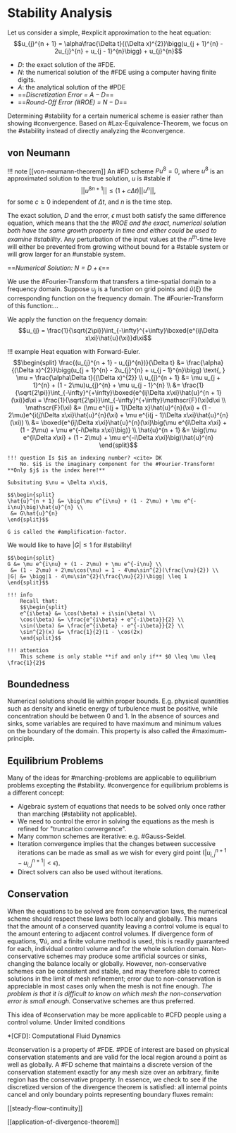 # Stability Analysis

Let us consider a simple, #explicit approximation to the heat equation: $$u_{j}^{n + 1} = \alpha\frac{\Delta t}{(\Delta x)^{2}}\bigg(u_{j + 1}^{n} - 2u_{j}^{n} + u_{j - 1}^{n}\bigg) + u_{j}^{n}$$

- $D$: the exact solution of the #FDE.
- $N$: the numerical solution of the #FDE using a computer having finite digits.
- $A$: the analytical solution of the #PDE
- ==*Discretization Error = $A - D$*==
- ==*Round-Off Error (#ROE) = $N - D$*==

Determining #stability for a certain numerical scheme is easier rather than showing #convergence.
Based on #Lax-Equivalence-Theorem, we focus on the #stability instead of directly analyzing the #convergence.

## von Neumann
!!! note [[von-neumann-theorem]]
    An #FD scheme $Pu^{8} = 0$, where $u^{8}$ is an approximated solution to the true solution, $u$ is #stable if $$||{u^{8}}^{n + 1}|| \leq (1 + c\Delta t)||u^{n}||\text{,}$$ for some $c \geq 0$ independent of $\Delta t$, and $n$ is the time step.

The exact solution, $D$ and the error, $\epsilon$ must both satisfy the same difference equation, which means that the *the #ROE and the exact, numerical solution both have the same growth property in time and either could be used to examine #stability*.
Any perturbation of the input values at the $n^{th}$-time leve will either be prevented from growing without bound for a #stable system or will grow larger for an #unstable system.

==*Numerical Solution: $N = D + \epsilon$*==

We use the #Fourier-Transform that transfers a time-spatial domain to a frequency domain.
Suppose $u_{j}$ is a function on grid points and $\hat{u}(\xi)$ the corresponding function on the frequency domain.
The #Fourier-Transform of this function:...

We apply the function on the frequency domain: $$u_{j} = \frac{1}{\sqrt{2\pi}}\int_{-\infty}^{+\infty}\boxed{e^{ij\Delta x\xi}\hat{u}(\xi)}d\xi$$

!!! example Heat equation with Forward-Euler.
    $$\begin{split}
    \frac{(u_{j}^{n + 1} - u_{j}^{n})}{\Delta t} &= \frac{\alpha}{(\Delta x)^{2}}\bigg(u_{j + 1}^{n} - 2u_{j}^{n} + u_{j - 1}^{n}\bigg) \text{, } \mu = \frac{\alpha\Delta t}{(\Delta x)^{2}} \\
    u_{j}^{n + 1} &= \mu u_{j + 1}^{n} + (1 - 2\mu)u_{j}^{n} + \mu u_{j - 1}^{n} \\
     &= \frac{1}{\sqrt{2\pi}}\int_{-\infty}^{+\infty}\boxed{e^{ij\Delta x\xi}\hat{u}^{n + 1}(\xi)}d\xi = \frac{1}{\sqrt{2\pi}}\int_{-\infty}^{+\infty}\mathscr{F}(\xi)d\xi \\
    \mathscr{F}(\xi) &= (\mu e^{i(j + 1)\Delta x}\hat{u}^{n}(\xi) + (1 - 2\mu)e^{i(j)\Delta x\xi}\hat{u}^{n}(\xi) + \mu e^{i(j - 1)\Delta x\xi}\hat{u}^{n}(\xi)) \\
     &= \boxed{e^{ij\Delta x\xi}\hat{u}^{n}(\xi)\big(\mu e^{i\Delta x\xi} + (1 - 2\mu) + \mu e^{-i\Delta x\xi}\big)} \\
    \hat{u}^{n + 1} &= \big(\mu e^{i\Delta x\xi} + (1 - 2\mu) + \mu e^{-i\Delta x\xi}\big)\hat{u}^{n}
    \end{split}$$

    !!! question Is $i$ an indexing number? <cite> DK
        No. $i$ is the imaginary component for the #Fourier-Transform! **Only $j$ is the index here!**

    Subsituting $\nu = \Delta x\xi$,

    $$\begin{split}
    \hat{u}^{n + 1} &= \big(\mu e^{i\nu} + (1 - 2\mu) + \mu e^{-i\nu}\big)\hat{u}^{n} \\
     &= G\hat{u}^{n}
    \end{split}$$

    G is called the #amplification-factor.
We would like to have $|G| \leq 1$ for #stability!

    $$\begin{split}
    G &= \mu e^{i\nu} + (1 - 2\mu) + \mu e^{-i\nu} \\
     &= (1 - 2\mu) + 2\mu\cos(\nu) = 1 - 4\mu\sin^{2}(\frac{\nu}{2}) \\
    |G| &= \bigg|1 - 4\mu\sin^{2}(\frac{\nu}{2})\bigg| \leq 1
    \end{split}$$

    !!! info
        Recall that:
        $$\begin{split}
        e^{i\beta} &= \cos(\beta) + i\sin(\beta) \\
        \cos(\beta) &= \frac{e^{i\beta} + e^{-i\beta}}{2} \\
        \sin(\beta) &= \frac{e^{i\beta} - e^{-i\beta}}{2} \\
        \sin^{2}(x) &= \frac{1}{2}(1 - \cos(2x)
        \end{split}$$

    !!! attention
        This scheme is only stable **if and only if** $0 \leq \mu \leq \frac{1}{2}$

## Boundedness
Numerical solutions should lie within proper bounds.
E.g. physical quantities such as density and kinetic energy of turbulence must be positive, while concentration should be between $0$ and $1$.
In the absence of sources and sinks, some variables are required to have maximum and minimum values on the boundary of the domain.
This property is also called the #maximum-principle.

## Equilibrium Problems
Many of the ideas for #marching-problems are applicable to equilibrium problems excepting the #stability.
#convergence for equilibrium problems is a different concept:

- Algebraic system of equations that needs to be solved only once rather than marching (#stability not applicable).
- We need to control the error in solving the equations as the mesh is refined for "truncation convergence".
- Many common schemes are iterative: e.g. #Gauss-Seidel.
- Iteration convergence implies that the changes between successive iterations can be made as small as we wish for every gird point ($|u_{i, j}^{n + 1} - u_{i, j}^{n+1}| < \epsilon$).
- Direct solvers can also be used without iterations.

## Conservation
When the equations to be solved are from conservation laws, the numerical scheme should respect these laws both locally and globally.
This means that the amount of a conserved quantity leaving a control volume is equal to the amount entering to adjacent control volumes.
If divergence form of equations, $\nabla\dot{u}$, and a finite volume method is used, this is readily guaranteed for each, individual control volume and for the whole solution domain.
Non-conservative schemes may produce some artificial sources or sinks, changing the balance locally or globally.
However, non-conservative schemes can be consistent and stable, and may therefore able to correct solutions in the limit of mesh refinement; error due to non-conservation is appreciable in most cases only when the mesh is not fine enough.
*The problem is that it is difficult to know on which mesh the non-conservation error is small enough.* Conservative schemes are thus preferred.

This idea of #conservation may be more applicable to #CFD people using a control volume.
Under limited conditions

*[CFD]: Computational Fluid Dynamics

#conservation is a property of #FDE.
#PDE of interest are based on physical conservation statements and are valid for the local region around a point as well as globally.
A #FD scheme that maintains a discrete version of the conservation statement exactly for any mesh size over an arbitrary, finite region has the conservative property.
In essence, we check to see if the discretized version of the divergence theorem is satisfied: all internal points cancel and only boundary points representing boundary fluxes remain:

[[steady-flow-continuity]]

[[application-of-divergence-theorem]]